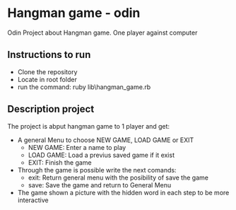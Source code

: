 # Hangman game - odin
Odin Project about Hangman game. One player against computer
## Instructions to run
- Clone the repository
- Locate in root folder
- run the command: ruby lib\hangman_game.rb
## Description project
The project is abput hangman game to 1 player and get:
- A general Menu to choose NEW GAME, LOAD GAME or EXIT
    - NEW GAME: Enter a name to play
    - LOAD GAME: Load a previus saved game if it exist
    - EXIT: Finish the game
- Through the game is possible write the next comands:
    - exit: Return general menu with the posibility of save the game
    - save: Save the game and return to General Menu
- The game shown a picture with the hidden word in each step to be more interactive

